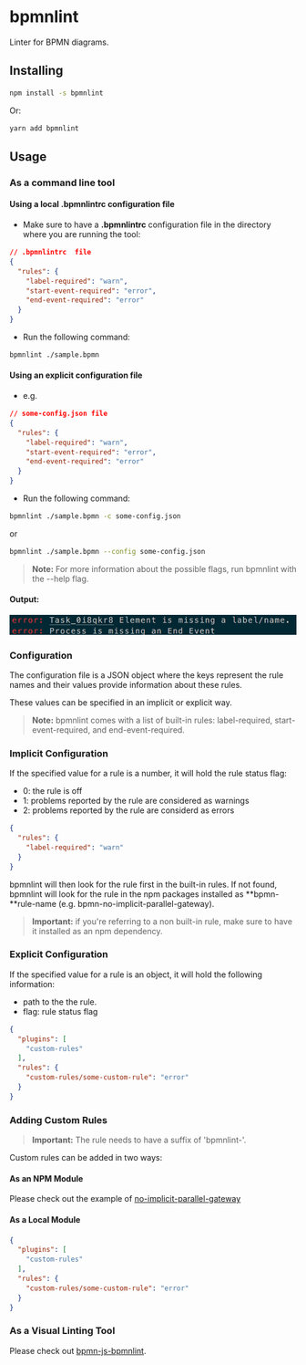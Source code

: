 # bpmnlint
Linter for BPMN diagrams.

## Installing

```sh
npm install -s bpmnlint
```

Or:

```sh
yarn add bpmnlint
```

## Usage

### As a command line tool
#### Using a local **.bpmnlintrc** configuration file
- Make sure to have a **.bpmnlintrc** configuration file in the directory where you are running the tool:

```json
// .bpmnlintrc  file
{
  "rules": {
    "label-required": "warn",
    "start-event-required": "error",
    "end-event-required": "error"
  }
}
```

- Run the following command:
```sh
bpmnlint ./sample.bpmn
```

#### Using an explicit configuration file
- e.g.
```json
// some-config.json file
{
  "rules": {
    "label-required": "warn",
    "start-event-required": "error",
    "end-event-required": "error"
  }
}
```

- Run the following command:
```sh
bpmnlint ./sample.bpmn -c some-config.json
```
or
```sh
bpmnlint ./sample.bpmn --config some-config.json
```

> **Note:** For more information about the possible flags, run bpmnlint with the --help flag.

#### Output:
<img src="./output.png" />

### Configuration
The configuration file is a JSON object where the keys represent the rule names and their values provide information about these rules.

These values can be specified in an implicit or explicit way.

> **Note:** bpmnlint comes with a list of built-in rules: label-required, start-event-required, and end-event-required.

### Implicit Configuration
If the specified value for a rule is a number, it will hold the rule status flag:
- 0: the rule is off
- 1: problems reported by the rule are considered as warnings
- 2: problems reported by the rule are considerd as errors

```json
{
  "rules": {
    "label-required": "warn"
  }
}
```

bpmnlint will then look for the rule first in the built-in rules.
If not found, bpmnlint will look for the rule in the npm packages installed as **bpmn-**rule-name (e.g. bpmn-no-implicit-parallel-gateway).

> **Important:** if you're referring to a non built-in rule, make sure to have it installed as an npm dependency.

### Explicit Configuration
If the specified value for a rule is an object, it will hold the following information:
- path to the the rule.
- flag: rule status flag

```json
{
  "plugins": [
    "custom-rules"
  ],
  "rules": {
    "custom-rules/some-custom-rule": "error"
  }
}
```

### Adding Custom Rules
> **Important:** The rule needs to have a suffix of 'bpmnlint-'.

Custom rules can be added in two ways:

#### As an NPM Module
Please check out the example of [no-implicit-parallel-gateway](https://github.com/siffogh/bpmnlint-no-implicit-parallel-gateway)

#### As a Local Module
```json
{
  "plugins": [
    "custom-rules"
  ],
  "rules": {
    "custom-rules/some-custom-rule": "error"
  }
}
```

### As a Visual Linting Tool

Please check out [bpmn-js-bpmnlint](https://github.com/philippfromme/bpmn-js-bpmnlint).